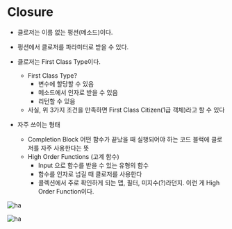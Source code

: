 # Closure

- 클로저는 이름 없는 펑션(메소드)이다.
- 펑션에서 클로저를 파라미터로 받을 수 있다.

- 클로저는 First Class Type이다.
    - First Class Type?
        - 변수에 할당할 수 있음
        - 메소드에서 인자로 받을 수 있음
        - 리턴할 수 있음
    - 사실, 위 3가지 조건을 만족하면 First Class Citizen(1급 객체)라고 할 수 있다

- 자주 쓰이는 형태
    - Completion Block
        어떤 함수가 끝났을 때 실행되어야 하는 코드 블럭에 클로저를 자주 사용한다는 뜻
    - High Order Functions (고계 함수)
        - Input 으로 함수를 받을 수 있는 유형의 함수
        - 함수를 인자로 넘길 때 클로저를 사용한다
        - 콜렉션에서 주로 확인하게 되는 맵, 필터, 미지수(?)라던지. 이런 게 High Order Function이다.



![ha](./operation1.png)

![ha](./haha.png)


